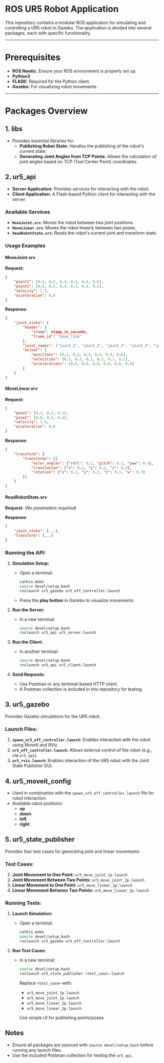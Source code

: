 # ROS UR5 Robot Application

This repository contains a modular ROS application for simulating and controlling a UR5 robot in Gazebo. The application is divided into several packages, each with specific functionality.

---

# Prerequisites
- **ROS Noetic:** Ensure your ROS environment is properly set up.
- **Python3**
- **FLASK:** Required for the Python client.
- **Gazebo:** For visualizing robot movements.

---

# Packages Overview

## 1. **libs**
- Provides essential libraries for:
  - **Publishing Robot State:** Handles the publishing of the robot's current state.
  - **Generating Joint Angles from TCP Points:** Allows the calculation of joint angles based on TCP (Tool Center Point) coordinates.

## 2. **ur5_api**
- **Server Application:** Provides services for interacting with the robot. 
- **Client Application:** A Flask-based Python client for interacting with the server.

### Available Services
- **`MoveJoint.srv`**: Moves the robot between two joint positions.
- **`MoveLinear.srv`**: Moves the robot linearly between two poses.
- **`ReadRobotState.srv`**: Reads the robot's current joint and transform state.

### Usage Examples

#### **MoveJoint.srv**
**Request:**
```json
{
    "point1": [0.1, 0.2, 0.3, 0.4, 0.5, 0.6],
    "point2": [0.6, 0.5, 0.4, 0.3, 0.2, 0.1],
    "velocity": 1.5,
    "acceleration": 0.8
}
```

**Response:**
```json
{
    "joint_state": {
        "header": {
            "stamp": stamp_in_seconds,
            "frame_id": "base_link"
        },
        "joint_names": ["joint_1", "joint_2", "joint_3", "joint_4", "joint_5", "joint_6"],
        "actual": {
            "positions": [0.1, 0.2, 0.3, 0.4, 0.5, 0.6],
            "velocities": [0.1, 0.1, 0.1, 0.1, 0.1, 0.1],
            "accelerations": [0.0, 0.0, 0.0, 0.0, 0.0, 0.0]
        }
    }
}
```
#### **MoveLinear.srv**
**Request:**
```json
{
    "pose1": [0.1, 0.2, 0.3],
    "pose2": [0.6, 0.5, 0.4],
    "velocity": 1.5,
    "acceleration": 0.8
}
```
**Response:**
```json
{
    "transform": {
        "transforms": [{
            "euler_angles": {"roll": 0.1, "pitch": 0.2, "yaw": 0.3},
            "translation": {"x": 0.1, "y": 0.2, "z": 0.3},
            "rotation": {"x": 0.1, "y": 0.2, "z": 0.3, "w": 0.7}
        }]
    }
}
```

#### **ReadRobotState.srv**
**Request:** (*No parameters required*)

**Response:**
```json
{
    "joint_state": {...},
    "transform": {...}
}
```
### Running the API:
1. **Simulation Setup:**
   - Open a terminal:
     ```bash
     catkin_make
     source devel/setup.bash
     roslaunch ur5_gazebo ur5_eff_controller.launch
     ```
   - Press the **play button** in Gazebo to visualize movements.

2. **Run the Server:**
   - In a new terminal:
     ```bash
     source devel/setup.bash
     roslaunch ur5_api ur5_server.launch
     ```

3. **Run the Client:**
   - In another terminal:
     ```bash
     source devel/setup.bash
     roslaunch ur5_api ur5_client.launch
     ```

4. **Send Requests:**
   - Use Postman or any terminal-based HTTP client.
   - A Postman collection is included in this repository for testing.

## 3. **ur5_gazebo**
Provides Gazebo simulations for the UR5 robot.

### Launch Files:
1. **`spawn_ur5_eff_controller.launch`:** Enables interaction with the robot using MoveIt and RViz.
2. **`ur5_eff_controller.launch`:** Allows external control of the robot (e.g., via `ur5_api`).
3. **`ur5_rviz.launch`:** Enables interaction of the UR5 robot with the Joint State Publisher GUI.

## 4. **ur5_moveit_config**
- Used in combination with the `spawn_ur5_eff_controller.launch` file for robot interaction.
- Available robot positions:
  - **up**
  - **down**
  - **left**
  - **right**

## 5. **ur5_state_publisher**
Provides four test cases for generating joint and linear movements:

### Test Cases:
1. **Joint Movement to One Point:** `ur5_move_joint_1p.launch`
2. **Joint Movement Between Two Points:** `ur5_move_joint_2p.launch`
3. **Linear Movement to One Point:** `ur5_move_linear_1p.launch`
4. **Linear Movement Between Two Points:** `ur5_move_linear_2p.launch`

### Running Tests:
1. **Launch Simulation:**
   - Open a terminal:
     ```bash
     catkin_make
     source devel/setup.bash
     roslaunch ur5_gazebo ur5_eff_controller.launch
     ```

2. **Run Test Cases:**
   - In a new terminal:
     ```bash
     source devel/setup.bash
     roslaunch ur5_state_publisher <test_case>.launch
     ```
     Replace `<test_case>` with:
     - `ur5_move_joint_1p.launch`
     - `ur5_move_joint_2p.launch`
     - `ur5_move_linear_1p.launch`
     - `ur5_move_linear_2p.launch`

     Use simple UI for publishing points/poses.

## Notes
- Ensure all packages are sourced with `source devel/setup.bash` before running any launch files.
- Use the included Postman collection for testing the `ur5_api`.
